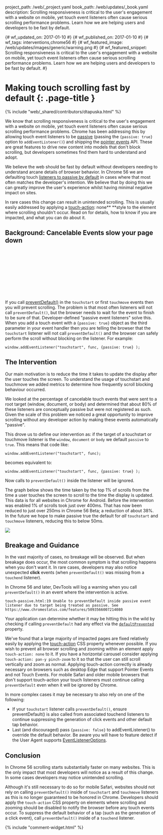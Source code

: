 project_path: /web/_project.yaml
book_path: /web/updates/_book.yaml
description: Scrolling responsiveness is critical to the user's engagement with a website on mobile, yet touch event listeners often cause serious scrolling performance problems. Learn how we are helping users and developers to be fast by default.

{# wf_updated_on: 2017-01-10 #}
{# wf_published_on: 2017-01-10 #}
{# wf_tags: interventions,chrome56 #}
{# wf_featured_image: /web/updates/images/generic/warning.png #}
{# wf_featured_snippet: Scrolling responsiveness is critical to the user's engagement with a website on mobile, yet touch event listeners often cause serious scrolling performance problems. Learn how we are helping users and developers to be fast by default. #}

# Making touch scrolling fast by default {: .page-title }

{% include "web/_shared/contributors/dtapuska.html" %}

We know that scrolling responsiveness is critical to the user's engagement with
a website on mobile, yet touch event listeners often cause serious scrolling
performance problems. Chrome has been addressing this by allowing touch event
listeners to be
[passive](/web/updates/2016/06/passive-event-listeners)
(passing the `{passive: true}` option to `addEventListener()`) and shipping the
[pointer
events](/web/updates/2016/10/pointer-events) API.
These are great features to drive new content into models that don't block
scrolling, but developers sometimes find them hard to understand and adopt.

We believe the web should be fast by default without developers needing to
understand arcane details of browser behavior. In Chrome 56 we are defaulting
touch [listeners to passive by
default](https://www.chromestatus.com/features/5093566007214080) in cases where
that most often matches the developer's intention. We believe that by doing this
we can greatly improve the user's experience whilst having minimal negative
impact on sites.

In rare cases this change can result in unintended scrolling. This is usually 
easily addressed by applying a 
[touch-action](https://developer.mozilla.org/en-US/docs/Web/CSS/touch-action): 
none** **style to the element where scrolling shouldn't occur. Read on for 
details, how to know if you are impacted, and what you can do about it.

## Background: Cancelable Events slow your page down

<div class="video-wrapper">
  <iframe class="devsite-embedded-youtube-video" data-video-id="65VMej8n23A"
          data-autohide="1" data-showinfo="0" frameborder="0" allowfullscreen>
  </iframe>
</div>

If you call
[preventDefault()](https://developer.mozilla.org/en-US/docs/Web/API/Event/preventDefault)
in the `touchstart` or first `touchmove` events then you will prevent scrolling.
The problem is that most often listeners will not call `preventDefault()`, but
the browser needs to wait for the event to finish to be sure of that.
Developer-defined "passive event listeners" solve this. When you add a touch
event with a `{passive: true}` object as the third parameter in your event
handler then you are telling the browser that the `touchstart` listener will not
call `preventDefault()` and the browser can safely perform the scroll without
blocking on the listener. For example:

    window.addEventListener("touchstart", func, {passive: true} );

## The Intervention

Our main motivation is to reduce the time it takes to update the display after 
the user touches the screen. To understand the usage of touchstart and touchmove 
we added metrics to determine how frequently scroll blocking behaviour occurred. 

We looked at the percentage of cancelable touch events that were sent to a root 
target (window, document, or body) and determined that about 80% of these 
listeners are conceptually passive but were not registered as such. Given the 
scale of this problem we noticed a great opportunity to improve scrolling 
without any developer action by making these events automatically "passive".

This drove us to define our intervention as: if the target of a touchstart or 
touchmove listener is the `window`, `document` or `body` we default 
`passive` to `true`. This means that code like: 

    window.addEventListener("touchstart", func);

becomes equivalent to:

    window.addEventListener("touchstart", func, {passive: true} );

Now calls to `preventDefault()` inside the listener will be ignored.

The graph below shows the time taken by the top 1% of scrolls from the time a
user touches the screen to scroll to the time the display is updated. This data
is for all websites in Chrome for Android. Before the intervention was enabled
1% of scrolls took just over 400ms. That has now been reduced to just over 250ms
in Chrome 56 Beta; a reduction of about 38%. In the future we hope to make
passive true the default for _all_ `touchstart` and `touchmove` listeners,
reducing this to below 50ms.

<img src="/web/updates/images/2017/01/scrolling-intervention/image00.png" 
  class="attempt-float"/>

## Breakage and Guidance

In the vast majority of cases, no breakage will be observed. But when breakage 
does occur, the most common symptom is that scrolling happens when you don't 
want it. In rare cases, developers may also notice unexpected **click** events 
(when `preventDefault()` was missing from a `touchend` listener).

In Chrome 56 and later, DevTools will log a warning when you call 
`preventDefault()` in an event where the intervention is active.

    touch-passive.html:19 Unable to preventDefault inside passive event listener due to target being treated as passive. See https://www.chromestatus.com/features/5093566007214080

Your application can determine whether it may be hitting this in the wild by 
checking if calling `preventDefault` had any effect via the 
[`defaultPrevented`](https://developer.mozilla.org/en-US/docs/Web/API/Event/defaultPrevented) 
property. 

We've found that a large majority of impacted pages are fixed relatively easily
by applying the
[touch-action](https://developer.mozilla.org/en-US/docs/Web/CSS/touch-action)
CSS property whenever possible. If you wish to prevent all browser scrolling and
zooming within an element apply `touch-action: none` to it. If you have a
horizontal carousel consider applying `touch-action: pan-y pinch-zoom` to it so
that the user can still scroll vertically and zoom as normal. Applying
touch-action correctly is already necessary on browsers such as desktop Edge
that support Pointer Events and not Touch Events. For mobile Safari and older
mobile browsers that don't support touch-action your touch listeners must
continue calling `preventDefault` even when it will be ignored by Chrome.

In more complex cases it may be necessary to also rely on one of the following:

* If your `touchstart` listener calls `preventDefault()`, ensure
  preventDefault() is also called from associated touchend listeners to continue
  suppressing the generation of click events and other default tap behavior.
* Last (and discouraged) pass `{passive: false}` to addEventListener() to
  override the default behavior. Be aware you will have to feature detect if the
  User Agent supports
  [EventListenerOptions](https://github.com/WICG/EventListenerOptions).

## Conclusion

In Chrome 56 scrolling starts substantially faster on many websites. This is the
only impact that most developers will notice as a result of this change. In some
cases developers may notice unintended scrolling.

Although it's still necessary to do so for mobile Safari, websites should not
rely on calling `preventDefault()` inside of `touchstart` and `touchmove`
listeners as this is no longer guaranteed to be honored in Chrome. Developers
should apply the `touch-action` CSS property on elements where scrolling and
zooming should be disabled to notify the browser before any touch events occur.
To suppress the default behavior of a tap (such as the generation of a click
event), call `preventDefault()` inside of a `touchend` listener.

{% include "comment-widget.html" %}
